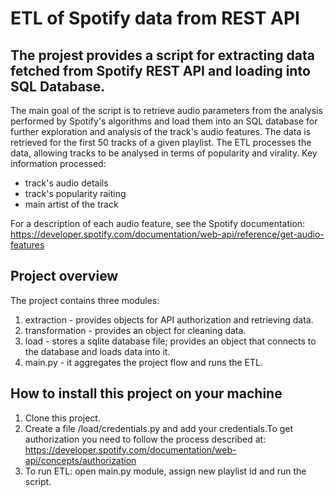 # ETL of Spotify data from REST API

## The projest provides a script for extracting data fetched from Spotify REST API and loading into SQL Database.

The main goal of the script is to retrieve audio parameters from the analysis performed by Spotify's algorithms and load them into an SQL database for further exploration and analysis of the track's audio features.
The data is retrieved for the first 50 tracks of a given playlist. The ETL processes the data, allowing tracks to be analysed in terms of popularity and virality.
Key information processed:
* track's audio details
* track's popularity raiting
* main artist of the track

For a description of each audio feature, see the Spotify documentation:
https://developer.spotify.com/documentation/web-api/reference/get-audio-features

## Project overview
The project contains three modules:
1. extraction - provides objects for API authorization and retrieving data.
2. transformation - provides an object for cleaning data.
3. load - stores a sqlite database file; provides an object that connects to the database and loads data into it.
4. main.py - it aggregates the project flow and runs the ETL.

## How to install this project on your machine
1. Clone this project.
2. Create a file /load/credentials.py and add your credentials.To get authorization you need to follow the process described at: https://developer.spotify.com/documentation/web-api/concepts/authorization
3. To run ETL: open main.py module, assign new playlist id and run the script.
